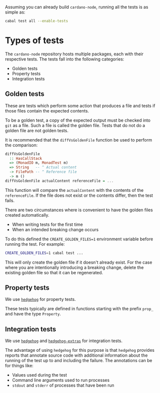 Assuming you can already build `cardano-node`, running all the tests is as simple as:

```bash
cabal test all --enable-tests
```

# Types of tests

The `cardano-node` repository hosts multiple packages, each with their respective tests.  The tests fall into the following categories:

* Golden tests
* Property tests
* Integration tests

## Golden tests
These are tests which perform some action that produces a file and tests if those files contain the expected contents.

To be a golden test, a copy of the expected output must be checked into `git` as a file.  Such a file is called the golden file.  Tests that do not do a golden file are not golden tests.

It is recommended that the `diffVsGoldenFile` function be used to perform the comparison:

```haskell
diffVsGoldenFile
  :: HasCallStack
  => (MonadIO m, MonadTest m)
  => String   -- ^ Actual content
  -> FilePath -- ^ Reference file
  -> m ()
diffVsGoldenFile actualContent referenceFile = ...
```

This function will compare the `actualContent` with the contents of the `referenceFile`.  If the file does not exist or the contents differ, then the test fails.

There are two circumstances where is convenient to have the golden files created automatically.

* When writing tests for the first time
* When an intended breaking change occurs

To do this defined the `CREATE_GOLDEN_FILES=1` environment variable before running the test.  For example:

```bash
CREATE_GOLDEN_FILES=1 cabal test ...
```

This will only create the golden file if it doesn't already exist.  For the case where you are intentionally introducing a breaking change, delete the existing golden file so that it can be regenerated.

## Property tests

We use [`hedgehog`](https://github.com/hedgehogqa/haskell-hedgehog) for property tests.

These tests typically are defined in functions starting with the prefix `prop_` and have the type `Property`.

## Integration tests

We use [`hedgehog`](https://github.com/hedgehogqa/haskell-hedgehog) and [`hedgehog-extras`](https://github.com/input-output-hk/hedgehog-extras) for integration tests.

The advantage of using `hedgehog` for this purpose is that `hedgehog` provides reports that annotate source code with additional information about the running of the test up to and including the failure.  The annotations can be for things like:

* Values used during the test
* Command line arguments used to run processes
* `stdout` and `stderr` of processes that have been run


